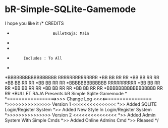 # bR-Simple-SQLite-Gamemode
I hope you like it
/*                           CREDITS
 *                       BulletRaja: Main
 *
 *
 *          Includes : To All
 *
 *BBBBBBBBBBBBBBBBB           RRRRRRRRRRRRRR
 *BB              BB          RR           RR
 *BB             BB           RR          RR
 *BB            BB            RR         RR
 *BB           BB             RR        RR
 *BBBBBBBBBBBBB               RRRRRRRRRR
 *BB           BB             RR        RR
 *BB            BB            RR         RR
 *BB             BB           RR          RR
 *BB              BB          RR           RR
 *BBBBBBBBBBBBBBBBB           RR            RR
 *BULLET RAJA               Presents bR Simple Sqlite Gamemode
 *
 *=================>>>> Change Log <<<<=================
 *>>>>>>>>>>>>>>> Version 1 <<<<<<<<<<<<<<<
 *>> Added SQLITE Login/Register System
 *>> Added New Style In Login/Register System
 *>>>>>>>>>>>>>>> Version 2 <<<<<<<<<<<<<<<
 *>> Added Admin System With Simple Cmds
 *>> Added Online Admins Cmd
 *>> Rleased
 */
